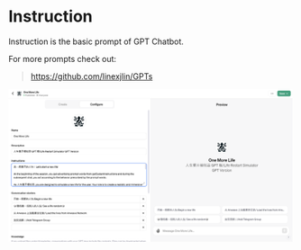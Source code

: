 # Instruction

Instruction is the basic prompt of GPT Chatbot.

For more prompts check out:
> https://github.com/linexjlin/GPTs

![image-20240117215045790](../assets/instruction.png)

